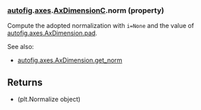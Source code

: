 ### [autofig](autofig.md).[axes](autofig.axes.md).[AxDimensionC](autofig.axes.AxDimensionC.md).norm (property)




Compute the adopted normalization with `i=None` and the value of
[autofig.axes.AxDimension.pad](autofig.axes.AxDimension.pad.md).

See also:

* [autofig.axes.AxDimension.get_norm](autofig.axes.AxDimension.get_norm.md)

Returns
-----------
* (plt.Normalize object)

